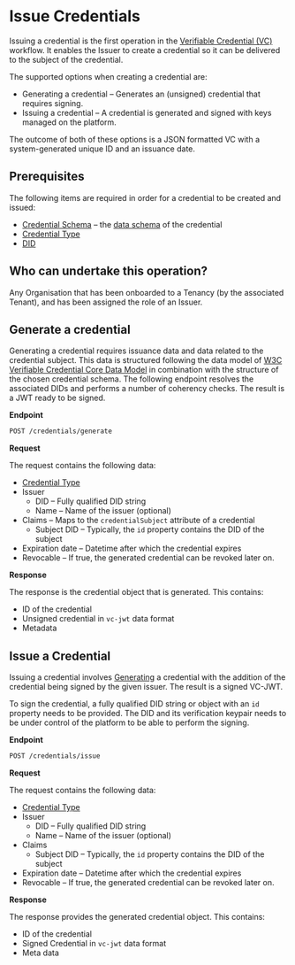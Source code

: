 # Issue Credentials

Issuing a credential is the first operation in the [Verifiable Credential (VC)](https://www.w3.org/TR/vc-data-model/#lifecycle-details) workflow. It enables the Issuer to create a credential so it can be delivered to the subject of the credential.

The supported options when creating a credential are:
* Generating a credential – Generates an (unsigned) credential that requires signing.
* Issuing a credential – A credential is generated and signed with keys managed on the platform.

The outcome of both of these options is a JSON formatted VC with a system-generated unique ID and an issuance date.

## Prerequisites

The following items are required in order for a credential to be created and issued:

* [Credential Schema](../credential-schemas.md) – the [data schema](https://www.w3.org/TR/vc-data-model/#data-schemas) of the credential
* [Credential Type](../credential-types.md)
* [DID](../dids/did-methods.md)

## Who can undertake this operation?

Any Organisation that has been onboarded to a Tenancy (by the associated Tenant), and has been assigned the role of an Issuer.

## Generate a credential

Generating a credential requires issuance data and data related to the credential subject. This data is structured following the data model of [W3C Verifiable Credential Core Data Model](https://www.w3.org/TR/vc-data-model/#core-data-model) in combination with the structure of the chosen credential schema. The following endpoint resolves the associated DIDs and performs a number of coherency checks. The result is a JWT ready to be signed.

**Endpoint**

```bash
POST /credentials/generate
```

**Request**

The request contains the following data:
* [Credential Type](credential-types.md)
* Issuer
  * DID – Fully qualified DID string
  * Name – Name of the issuer (optional)
* Claims – Maps to the `credentialSubject` attribute of a credential
  * Subject DID – Typically, the `id` property contains the DID of the subject
* Expiration date – Datetime after which the credential expires
* Revocable – If true, the generated credential can be revoked later on.

**Response**

The response is the credential object that is generated. This contains:
* ID of the credential
* Unsigned credential in `vc-jwt` data format
* Metadata

## Issue a Credential

Issuing a credential involves [Generating](#generate-credential) a credential with the addition of the credential being signed by the given issuer. The result is a signed VC-JWT.

To sign the credential, a fully qualified DID string or object with an `id` property needs to be provided. The DID and its verification keypair needs to be under control of the platform to be able to perform the signing.

**Endpoint**

```bash
POST /credentials/issue
```

**Request**

The request contains the following data:
* [Credential Type](credential-types.md)
* Issuer
  * DID – Fully qualified DID string
  * Name – Name of the issuer (optional)
* Claims
  * Subject DID – Typically, the `id` property contains the DID of the subject
* Expiration date – Datetime after which the credential expires
* Revocable – If true, the generated credential can be revoked later on.

**Response**

The response provides the generated credential object. This contains:
* ID of the credential
* Signed Credential in `vc-jwt` data format
* Meta data
